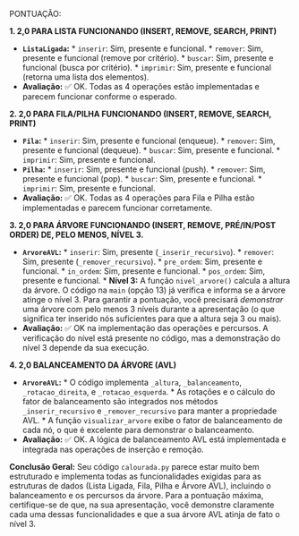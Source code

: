 PONTUAÇÃO:  

**1. 2,0 PARA LISTA FUNCIONANDO (INSERT, REMOVE, SEARCH, PRINT)**
   *   **`ListaLigada`:**
      *   `inserir`: Sim, presente e funcional.
      *   `remover`: Sim, presente e funcional (remove por critério).
      *   `buscar`: Sim, presente e funcional (busca por critério).
      *   `imprimir`: Sim, presente e funcional (retorna uma lista dos elementos).
   *   **Avaliação:** ✅ OK. Todas as 4 operações estão implementadas e parecem funcionar conforme o esperado.

**2. 2,0 PARA FILA/PILHA FUNCIONANDO (INSERT, REMOVE, SEARCH, PRINT)**
   *   **`Fila`:**
      *   `inserir`: Sim, presente e funcional (enqueue).
      *   `remover`: Sim, presente e funcional (dequeue).
      *   `buscar`: Sim, presente e funcional.
      *   `imprimir`: Sim, presente e funcional.
   *   **`Pilha`:**
      *   `inserir`: Sim, presente e funcional (push).
      *   `remover`: Sim, presente e funcional (pop).
      *   `buscar`: Sim, presente e funcional.
      *   `imprimir`: Sim, presente e funcional.
   *   **Avaliação:** ✅ OK. Todas as 4 operações para Fila e Pilha estão implementadas e parecem funcionar corretamente.

**3. 2,0 PARA ÁRVORE FUNCIONANDO (INSERT, REMOVE, PRÉ/IN/POST ORDER) DE, PELO MENOS, NÍVEL 3.**
   *   **`ArvoreAVL`:**
      *   `inserir`: Sim, presente (`_inserir_recursivo`).
      *   `remover`: Sim, presente (`_remover_recursivo`).
      *   `pre_ordem`: Sim, presente e funcional.
      *   `in_ordem`: Sim, presente e funcional.
      *   `pos_ordem`: Sim, presente e funcional.
      *   **Nível 3:** A função `nivel_arvore()` calcula a altura da árvore. O código na `main` (opção 13) já verifica e informa se a árvore atinge o nível 3. Para garantir a pontuação, você precisará *demonstrar* uma árvore com pelo menos 3 níveis durante a apresentação (o que significa ter inserido nós suficientes para que a altura seja 3 ou mais).
   *   **Avaliação:** ✅ OK na implementação das operações e percursos. A verificação do nível está presente no código, mas a demonstração do nível 3 depende da sua execução.

**4. 2,0 BALANCEAMENTO DA ÁRVORE (AVL)**
   *   **`ArvoreAVL`:**
      *   O código implementa `_altura`, `_balanceamento`, `_rotacao_direita`, e `_rotacao_esquerda`.
      *   As rotações e o cálculo do fator de balanceamento são integrados nos métodos `_inserir_recursivo` e `_remover_recursivo` para manter a propriedade AVL.
      *   A função `visualizar_arvore` exibe o fator de balanceamento de cada nó, o que é excelente para demonstrar o balanceamento.
   *   **Avaliação:** ✅ OK. A lógica de balanceamento AVL está implementada e integrada nas operações de inserção e remoção.

**Conclusão Geral:**
Seu código `calourada.py` parece estar muito bem estruturado e implementa todas as funcionalidades exigidas para as estruturas de dados (Lista Ligada, Fila, Pilha e Árvore AVL), incluindo o balanceamento e os percursos da árvore. Para a pontuação máxima, certifique-se de que, na sua apresentação, você demonstre claramente cada uma dessas funcionalidades e que a sua árvore AVL atinja de fato o nível 3.